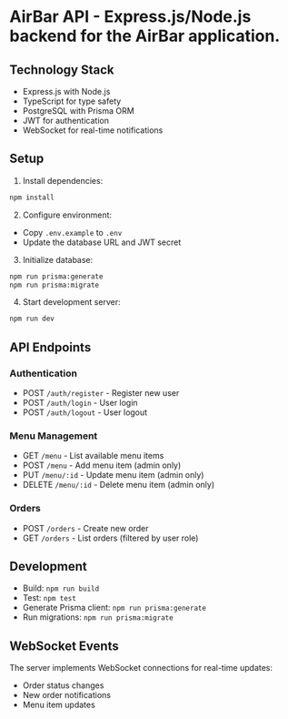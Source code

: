 # AirBar API - Express.js/Node.js backend for the AirBar application.

## Technology Stack

- Express.js with Node.js
- TypeScript for type safety
- PostgreSQL with Prisma ORM
- JWT for authentication
- WebSocket for real-time notifications

## Setup

1. Install dependencies:
```bash
npm install
```

2. Configure environment:
- Copy `.env.example` to `.env`
- Update the database URL and JWT secret

3. Initialize database:
```bash
npm run prisma:generate
npm run prisma:migrate
```

4. Start development server:
```bash
npm run dev
```

## API Endpoints

### Authentication
- POST `/auth/register` - Register new user
- POST `/auth/login` - User login
- POST `/auth/logout` - User logout

### Menu Management
- GET `/menu` - List available menu items
- POST `/menu` - Add menu item (admin only)
- PUT `/menu/:id` - Update menu item (admin only)
- DELETE `/menu/:id` - Delete menu item (admin only)

### Orders
- POST `/orders` - Create new order
- GET `/orders` - List orders (filtered by user role)

## Development

- Build: `npm run build`
- Test: `npm test`
- Generate Prisma client: `npm run prisma:generate`
- Run migrations: `npm run prisma:migrate`

## WebSocket Events

The server implements WebSocket connections for real-time updates:
- Order status changes
- New order notifications
- Menu item updates

